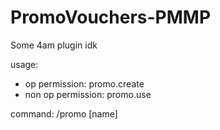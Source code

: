 # PromoVouchers-PMMP

Some 4am plugin idk

usage:

- op permission: promo.create
- non op permission: promo.use

command: /promo [name]
